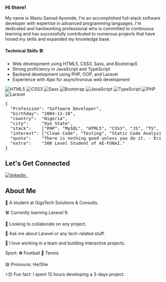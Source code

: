 ### Hi there! <img src="https://user-images.githubusercontent.com/18350557/176309783-0785949b-9127-417c-8b55-ab5a4333674e.gif" alt="" style="max-width: 100%; height: auto; display: block; margin: 0 auto;">

My name is Wasiu Samad Ayomide, I'm an accomplished full-stack software developer with expertise in advanced programming languages. I'm dedicated and hardworking professional who is committed to continuous learning and has successfully contributed to numerous projects that have honed my skills and expanded my knowledge base.

#### Technical Skills 🛠️

- Web development using HTML5, CSS3, Sass, and Bootstrap5
- Strong proficiency in JavaScript and TypeScript
- Backend development using PHP, OOP, and Laravel
- Experience with Ajax for asynchronous web development

![HTML5](https://img.shields.io/badge/-HTML5-E34F26?style=flat-square&logo=html5&logoColor=ffffff)
![CSS3](https://img.shields.io/badge/-CSS3-1572B6?style=flat-square&logo=css3)
![Sass](https://img.shields.io/badge/-Sass-CC6699?style=flat-square&logo=sass&logoColor=ffffff)
![Bootstrap](https://img.shields.io/badge/-Bootstrap-563D7C?style=flat-square&logo=bootstrap)
![JavaScript](https://img.shields.io/badge/-JavaScript-black?style=flat-square&logo=javascript)
![TypeScript](https://img.shields.io/badge/-TypeScript-007ACC?style=flat-square&logo=typescript)
![PHP](https://img.shields.io/badge/-PHP-777BB4?style=flat-square&logo=php&logoColor=ffffff)
![Laravel](https://img.shields.io/badge/-Laravel-FF2D20?style=flat-square&logo=laravel&logoColor=ffffff)

<pre>{
  <span class="pl-ent">"Profession"</span>: <span class="pl-s"><span class="pl-pds">"</span>Software Developer<span class="pl-pds">"</span></span>,
  <span class="pl-ent">"birthday"</span>: <span class="pl-s"><span class="pl-pds">"</span>2004-11-10<span class="pl-pds">"</span></span>,
  <span class="pl-ent">"country"</span>:  <span class="pl-s"><span class="pl-pds">"</span>Nigeria<span class="pl-pds">"</span></span>,
  <span class="pl-ent">"city"</span>:     <span class="pl-s"><span class="pl-pds">"</span>Oyo State<span class="pl-pds">"</span></span>,
  <span class="pl-ent">"stack"</span>:    [<span class="pl-s"><span class="pl-pds">"</span>PHP<span class="pl-pds">"</span></span>, <span class="pl-s"><span class="pl-pds">"</span>MySQL<span class="pl-pds">"</span></span>, <span class="pl-s"><span class="pl-pds">"</span>HTML5<span class="pl-pds">"</span></span>, <span class="pl-s"><span class="pl-pds">"</span>CSS3<span class="pl-pds">"</span></span>, <span class="pl-s"><span class="pl-pds">"</span>JS<span class="pl-pds">"</span></span>, <span class="pl-s"><span class="pl-pds">"</span>TS<span class="pl-pds">"</span></span>, <span class="pl-s"><span class="pl-pds">"</span>PHP<span class="pl-pds">"</span></span>, <span class="pl-s"><span class="pl-pds">"</span>OOP<span class="pl-pds">"</span></span>, <span class="pl-s"><span class="pl-pds">"</span>Laravel<span class="pl-pds">"</span></span>, <span class="pl-s"><span class="pl-pds">"</span>...<span class="pl-pds">"</span></span>],
  <span class="pl-ent">"interest"</span>: [<span class="pl-s"><span class="pl-pds">"</span>Clean Code<span class="pl-pds">"</span></span>, <span class="pl-s"><span class="pl-pds">"</span>Testing<span class="pl-pds">"</span></span>, <span class="pl-s"><span class="pl-pds">"</span>Static Code Analysis<span class="pl-pds">"</span></span>, <span class="pl-s"><span class="pl-pds">"</span>Cloud Computing<span class="pl-pds">"</span></span>, <span class="pl-s"><span class="pl-pds">"</span>...<span class="pl-pds">"</span></span>], 
  <span class="pl-ent">"quote"</span>:    <span class="pl-s"><span class="pl-pds">"</span>There is nothing good unless you do it. - Erich Kästner<span class="pl-pds">"</span></span>
  <span class="pl-ent">"extra"</span>:    <span class="pl-s"><span class="pl-pds">"</span>300 Level Student of AE-FUNAI.<span class="pl-pds">"</span></span>
}</pre>


<h2>Let's Get Connected</h2>
<div>
  <a href="https://www.linkedin.com/in/wasiu-samad-a97a59234/" rel="nofollow">
    <img src="https://user-images.githubusercontent.com/72305068/189481583-9c515c9b-27d1-4acd-be09-30e1fa752867.svg" alt="linkedin" style="max-width: 100%;">
  </a>
  <a href="https://twitter.com/Wasiu_Somod" rel="nofollow">
    <img src="https://user-images.githubusercontent.com/72305068/189481382-b4d460ca-70ad-4e42-a6ea-f741d1bac749.svg" alt="" style="max-width: 100%;">
  </a>
  <a href="Mailto:wasiusamad123@gmail.com">
    <img src="https://user-images.githubusercontent.com/72305068/189481392-4617ce4b-67ff-43d4-af43-e6079fa7ca15.svg" alt="" style="max-width: 100%;">
  </a>
</div>

<h2>About Me</h2>
<p>🔭 A student at GigsTech Solutions & Consults.</p>
<p>🛠 Currently learning Laravel 9.</p>
<p>👯 Looking to collaborate on any project.</p>
<p>💬 Ask me about Laravel or any tech-related stuff.</p>
<p>💛 I love working in a team and building interactive projects.</p>
<p>Sport: ⚽️ Football 🎾 Tennis</p>
<p>😄 Pronouns: He/She</p>
<p>⚡😊 Fun fact: I spent 12 hours developing a 3-days project.</p>

